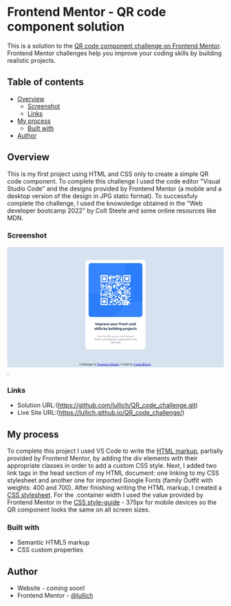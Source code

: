 # Frontend Mentor - QR code component solution

This is a solution to the [QR code component challenge on Frontend Mentor](https://www.frontendmentor.io/challenges/qr-code-component-iux_sIO_H). Frontend Mentor challenges help you improve your coding skills by building realistic projects. 

## Table of contents

- [Overview](#overview)
  - [Screenshot](#screenshot)
  - [Links](#links)
- [My process](#my-process)
  - [Built with](#built-with)
- [Author](#author)


## Overview
This is my first project using HTML and CSS only to create a simple QR code component. To complete this challenge I used the code editor "Visual Studio Code" and the designs provided by Frontend Mentor (a mobile and a desktop version of the design in JPG static format). To successfuly complete the challenge, I used the knowoledge obtained in the "Web developer bootcamp 2022" by Colt Steele and some online resources like MDN.

### Screenshot

![Click on the link to view a screenshot of my finished project](./QR_code_project_screenshot.jpg).


### Links

- Solution URL:(https://github.com/lullich/QR_code_challenge.git)
- Live Site URL:(https://lullich.github.io/QR_code_challenge/)

## My process

To complete this project I used VS Code to write the [HTML markup](./index.html), partially provided by Frontend Mentor, by adding the div elements with their appropriate classes in order to add a custom CSS style. Next, I added two link tags in the head section of my HTML document: one linking to my CSS stylesheet and another one for imported Google Fonts (family Outfit with weights: 400 and 700).
After finishing writing the HTML markup, I created a [CSS stylesheet](./style.css). For the .container width I used the value provided by Frontend Mentor in the [CSS style-guide](./style-guide.md) - 375px for mobile devices so the QR component looks the same on all screen sizes.

### Built with

- Semantic HTML5 markup
- CSS custom properties


## Author

- Website - coming soon!
- Frontend Mentor - [@lullich](https://www.frontendmentor.io/profile/lullich)

